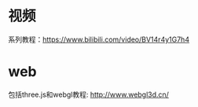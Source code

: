 ﻿# 视频
系列教程：https://www.bilibili.com/video/BV14r4y1G7h4
# web
包括three.js和webgl教程: http://www.webgl3d.cn/
# 